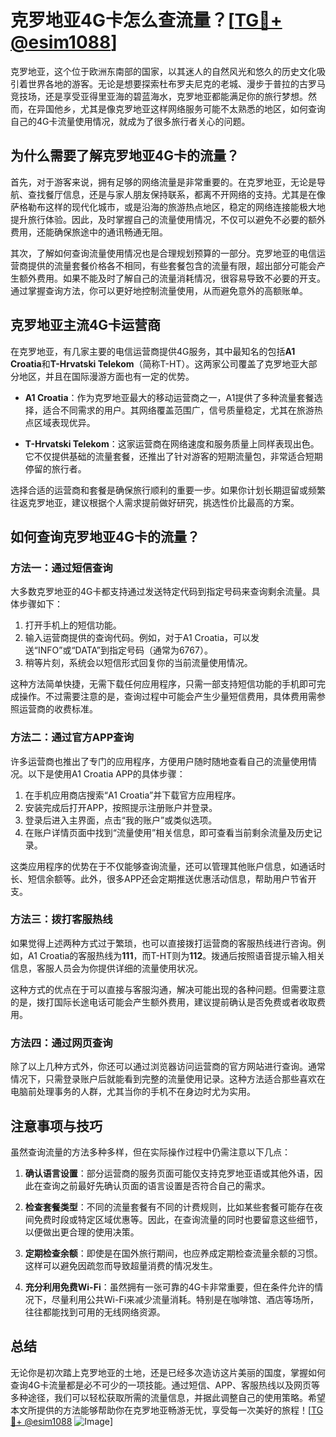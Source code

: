 # 克罗地亚4G卡怎么查流量？[[TG💪+ @esim1088](https://t.me/s/esim1088)]

克罗地亚，这个位于欧洲东南部的国家，以其迷人的自然风光和悠久的历史文化吸引着世界各地的游客。无论是想要探索杜布罗夫尼克的老城、漫步于普拉的古罗马竞技场，还是享受亚得里亚海的碧蓝海水，克罗地亚都能满足你的旅行梦想。然而，在异国他乡，尤其是像克罗地亚这样网络服务可能不太熟悉的地区，如何查询自己的4G卡流量使用情况，就成为了很多旅行者关心的问题。

## 为什么需要了解克罗地亚4G卡的流量？

首先，对于游客来说，拥有足够的网络流量是非常重要的。在克罗地亚，无论是导航、查找餐厅信息，还是与家人朋友保持联系，都离不开网络的支持。尤其是在像萨格勒布这样的现代化城市，或是沿海的旅游热点地区，稳定的网络连接能极大地提升旅行体验。因此，及时掌握自己的流量使用情况，不仅可以避免不必要的额外费用，还能确保旅途中的通讯畅通无阻。

其次，了解如何查询流量使用情况也是合理规划预算的一部分。克罗地亚的电信运营商提供的流量套餐价格各不相同，有些套餐包含的流量有限，超出部分可能会产生额外费用。如果不能及时了解自己的流量消耗情况，很容易导致不必要的开支。通过掌握查询方法，你可以更好地控制流量使用，从而避免意外的高额账单。

## 克罗地亚主流4G卡运营商

在克罗地亚，有几家主要的电信运营商提供4G服务，其中最知名的包括**A1 Croatia**和**T-Hrvatski Telekom**（简称T-HT）。这两家公司覆盖了克罗地亚大部分地区，并且在国际漫游方面也有一定的优势。

- **A1 Croatia**：作为克罗地亚最大的移动运营商之一，A1提供了多种流量套餐选择，适合不同需求的用户。其网络覆盖范围广，信号质量稳定，尤其在旅游热点区域表现优异。
  
- **T-Hrvatski Telekom**：这家运营商在网络速度和服务质量上同样表现出色。它不仅提供基础的流量套餐，还推出了针对游客的短期流量包，非常适合短期停留的旅行者。

选择合适的运营商和套餐是确保旅行顺利的重要一步。如果你计划长期逗留或频繁往返克罗地亚，建议根据个人需求提前做好研究，挑选性价比最高的方案。

## 如何查询克罗地亚4G卡的流量？

### 方法一：通过短信查询

大多数克罗地亚的4G卡都支持通过发送特定代码到指定号码来查询剩余流量。具体步骤如下：

1. 打开手机上的短信功能。
2. 输入运营商提供的查询代码。例如，对于A1 Croatia，可以发送“INFO”或“DATA”到指定号码（通常为6767）。
3. 稍等片刻，系统会以短信形式回复你的当前流量使用情况。

这种方法简单快捷，无需下载任何应用程序，只需一部支持短信功能的手机即可完成操作。不过需要注意的是，查询过程中可能会产生少量短信费用，具体费用需参照运营商的收费标准。

### 方法二：通过官方APP查询

许多运营商也推出了专门的应用程序，方便用户随时随地查看自己的流量使用情况。以下是使用A1 Croatia APP的具体步骤：

1. 在手机应用商店搜索“A1 Croatia”并下载官方应用程序。
2. 安装完成后打开APP，按照提示注册账户并登录。
3. 登录后进入主界面，点击“我的账户”或类似选项。
4. 在账户详情页面中找到“流量使用”相关信息，即可查看当前剩余流量及历史记录。

这类应用程序的优势在于不仅能够查询流量，还可以管理其他账户信息，如通话时长、短信余额等。此外，很多APP还会定期推送优惠活动信息，帮助用户节省开支。

### 方法三：拨打客服热线

如果觉得上述两种方式过于繁琐，也可以直接拨打运营商的客服热线进行咨询。例如，A1 Croatia的客服热线为**111**，而T-HT则为**112**。拨通后按照语音提示输入相关信息，客服人员会为你提供详细的流量使用状况。

这种方式的优点在于可以直接与客服沟通，解决可能出现的各种问题。但需要注意的是，拨打国际长途电话可能会产生额外费用，建议提前确认是否免费或者收取费用。

### 方法四：通过网页查询

除了以上几种方式外，你还可以通过浏览器访问运营商的官方网站进行查询。通常情况下，只需登录账户后就能看到完整的流量使用记录。这种方法适合那些喜欢在电脑前处理事务的人群，尤其当你的手机不在身边时尤为实用。

## 注意事项与技巧

虽然查询流量的方法多种多样，但在实际操作过程中仍需注意以下几点：

1. **确认语言设置**：部分运营商的服务页面可能仅支持克罗地亚语或其他外语，因此在查询之前最好先确认页面的语言设置是否符合自己的需求。
   
2. **检查套餐类型**：不同的流量套餐有不同的计费规则，比如某些套餐可能存在夜间免费时段或特定区域优惠等。因此，在查询流量的同时也要留意这些细节，以便做出更合理的使用决策。

3. **定期检查余额**：即使是在国外旅行期间，也应养成定期检查流量余额的习惯。这样可以避免因疏忽而导致超量消费的情况发生。

4. **充分利用免费Wi-Fi**：虽然拥有一张可靠的4G卡非常重要，但在条件允许的情况下，尽量利用公共Wi-Fi来减少流量消耗。特别是在咖啡馆、酒店等场所，往往都能找到可用的无线网络资源。

## 总结

无论你是初次踏上克罗地亚的土地，还是已经多次造访这片美丽的国度，掌握如何查询4G卡流量都是必不可少的一项技能。通过短信、APP、客服热线以及网页等多种途径，我们可以轻松获取所需的流量信息，并据此调整自己的使用策略。希望本文所提供的方法能够帮助你在克罗地亚畅游无忧，享受每一次美好的旅程！[[TG💪+ @esim1088](https://t.me/s/esim1088) ![Image](https://i.postimg.cc/4NQfJmqS/Snipaste-2025-05-13-00-14-12.png)]